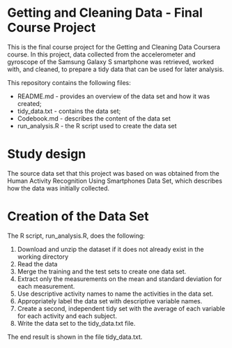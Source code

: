 # Getting and Cleaning Data - Final Course Project

This is the final course project for the Getting and Cleaning Data Coursera course. 
In this project, data collected from the accelerometer and gyroscope of the Samsung Galaxy S smartphone was retrieved, worked with, and cleaned, to prepare a tidy data that can be used for later analysis.

This repository contains the following files:

* README.md - provides an overview of the data set and how it was created;
* tidy_data.txt - contains the data set;
* Codebook.md - describes the content of the data set
* run_analysis.R - the R script used to create the data set 
    
# Study design

The source data set that this project was based on was obtained from the Human Activity Recognition Using Smartphones Data Set, which describes how the data was initially collected.

# Creation of the Data Set

The R script, run_analysis.R, does the following:

1. Download and unzip the dataset if it does not already exist in the working directory
2. Read the data
3. Merge the training and the test sets to create one data set.
4. Extract only the measurements on the mean and standard deviation for each measurement.
5. Use descriptive activity names to name the activities in the data set.
6. Appropriately label the data set with descriptive variable names.
7. Create a second, independent tidy set with the average of each variable for each activity and each subject.
8. Write the data set to the tidy_data.txt file.

The end result is shown in the file tidy_data.txt.